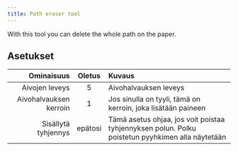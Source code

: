 ```yaml
---
title: Path eraser tool
---
```


With this tool you can delete the whole path on the paper.

## Asetukset

|             Ominaisuus |  Oletus | Kuvaus                                                                                                           |
| ---------------------: | :-----: | :--------------------------------------------------------------------------------------------------------------- |
|         Aivojen leveys |    5    | Aivohalvauksen leveys                                                                                            |
| Aivohalvauksen kerroin |    1    | Jos sinulla on tyyli, tämä on kerroin, joka lisätään paineen                                                     |
|    Sisällytä tyhjennys | epätosi | Tämä asetus ohjaa, jos voit poistaa tyhjennyksen polun. Polku poistetun pyyhkimen alla näytetään |
